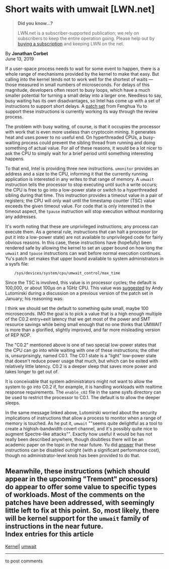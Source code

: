 # Short waits with umwait [LWN.net]

> **Did you know...?**
> 
> LWN.net is a subscriber-supported publication; we rely on subscribers to keep the entire operation going. Please help out by [buying a subscription](/Promo/nst-nag4/subscribe) and keeping LWN on the net. 

By **Jonathan Corbet**  
June 13, 2019 

If a user-space process needs to wait for some event to happen, there is a whole range of mechanisms provided by the kernel to make that easy. But calling into the kernel tends not to work well for the shortest of waits — those measured in small numbers of microseconds. For delays of this magnitude, developers often resort to busy loops, which have a much smaller potential for turning a small delay into a larger one. Needless to say, busy waiting has its own disadvantages, so Intel has come up with a set of instructions to support short delays. A [patch set](/ml/linux-kernel/1559944837-149589-1-git-send-email-fenghua.yu@intel.com/) from Fenghua Yu to support these instructions is currently working its way through the review process. 

The problem with busy waiting, of course, is that it occupies the processor with work that is even more useless than cryptocoin mining. It generates heat and uses power to no useful end. On hyperthreaded CPUs, a busy-waiting process could prevent the sibling thread from running and doing something of actual value. For all of these reasons, it would be a lot nicer to ask the CPU to simply wait for a brief period until something interesting happens. 

To that end, Intel is providing three new instructions. `umonitor` provides an address and a size to the CPU, informing it that the currently running application is interested in any writes to that range of memory. A `umwait` instruction tells the processor to stop executing until such a write occurs; the CPU is free to go into a low-power state or switch to a hyperthreaded sibling during that time. This instruction provides a timeout value in a pair of registers; the CPU will only wait until the timestamp counter (TSC) value exceeds the given timeout value. For code that is only interested in the timeout aspect, the `tpause` instruction will stop execution without monitoring any addresses. 

It's worth noting that these are unprivileged instructions; any process can execute them. As a general rule, instructions that can halt a processor (or put it into a low-power state) are not available to unprivileged code for fairly obvious reasons. In this case, these instructions have (hopefully) been rendered safe by allowing the kernel to set an upper bound on how long the `umwait` and `tpause` instructions can wait before normal execution continues. Yu's patch set makes that upper bound available to system administrators in a sysfs file: 
    
    
        /sys/devices/system/cpu/umwait_control/max_time
    

Since the TSC is involved, this value is in processor cycles; the default is 100,000, or about 100µs on a 1GHz CPU. This value was [suggested](/ml/linux-kernel/CALCETrVenEpKH5O=Z6J+faWTcdZpa1xx4-dYwdWu1OSEDyiUWw@mail.gmail.com/) by Andy Lutomirski during a discussion on a previous version of the patch set in January; his reasoning was: 

I think we should set the default to something quite small, maybe 100 microseconds. IMO the goal is to pick a value that is a high enough multiple of the C0.2 entry+exit latency that we get most of the power and SMT resource savings while being small enough that no one thinks that UMWAIT is more than a glorified, slightly improved, and far more misleading version of REP NOP. 

The "C0.2" mentioned above is one of two special low-power states that the CPU can go into while waiting with one of these instructions; the other is, unsurprisingly, named C0.1. The C0.1 state is a "light" low-power state that doesn't reduce power usage that much, but which can be exited with relatively little latency. C0.2 is a deeper sleep that saves more power and takes longer to get out of. 

It is conceivable that system administrators might not want to allow the system to go into C0.2 if, for example, it is handling workloads with realtime response requirements. The `enable_c02` file in the same sysfs directory can be used to restrict the processor to C0.1. The default is to allow the deeper sleeps. 

In the same message linked above, Lutomirski worried about the security implications of instructions that allow a process to monitor when a range of memory is touched. As he put it, `umwait` ""seems quite delightful as a tool to create a highish-bandwidth covert channel, and it's possibly quite nice to augment Spectre-like attacks"". Exactly how useful it would be has not really been described anywhere, though doubtless there will be an academic paper on the topic in the near future. Yu did [answer](/ml/linux-kernel/20190117000731.GA226938@romley-ivt3.sc.intel.com/) that these instructions can be disabled outright (with a significant performance cost), though no administrator-level knob has been provided to do that. 

Meanwhile, these instructions (which should appear in the upcoming "Tremont" processors) do appear to offer some value to specific types of workloads. Most of the comments on the patches have been addressed, with seemingly little left to fix at this point. So, most likely, there will be kernel support for the `umwait` family of instructions in the near future.  
Index entries for this article  
---  
[Kernel](/Kernel/Index)| [umwait](/Kernel/Index#umwait)  
  


* * *

to post comments 
